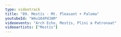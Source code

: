 ```yaml
---
type: videotrack
title: "09. Mestís - Mt. Pleasant + Paloma"
youtubeId: "W4u184PdJAM"
videoevents: "Arch Echo, Mestís, Plini в Patronaat"
videoartists: ["Mestís"]
---
```

